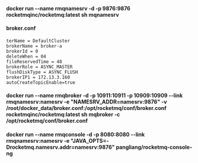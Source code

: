 #### docker run --name rmqnamesrv -d -p 9876:9876 rocketmqinc/rocketmq:latest sh mqnamesrv
 


#### broker.conf
```base
terName = DefaultCluster
brokerName = broker-a
brokerId = 0
deleteWhen = 04
fileReservedTime = 48
brokerRole = ASYNC_MASTER
flushDiskType = ASYNC_FLUSH
brokerIP1 = 172.13.3.160
autoCreateTopicEnable=true
```


#### docker run --name rmqbroker -d -p 10911:10911 -p 10909:10909  --link rmqnamesrv:namesrv -e "NAMESRV_ADDR=namesrv:9876"  -v /root/docker_data/broker.conf:/opt/rocketmq/conf/broker.conf rocketmqinc/rocketmq:latest sh mqbroker -c  /opt/rocketmq/conf/broker.conf



#### docker run --name rmqconsole -d -p 8080:8080 --link rmqnamesrv:namesrv -e "JAVA_OPTS=-Drocketmq.namesrv.addr=namesrv:9876"  pangliang/rocketmq-console-ng